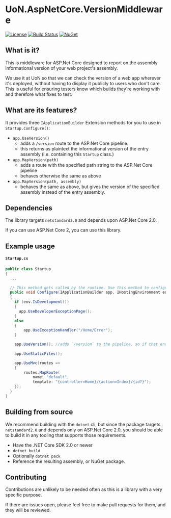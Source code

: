 # UoN.AspNetCore.VersionMiddleware

[![License](https://img.shields.io/badge/licence-MIT-blue.svg)](https://opensource.org/licenses/MIT)
[![Build Status](https://travis-ci.org/UniversityOfNottingham/UoN.AspNetCore.VersionMiddleware.svg?branch=develop)](https://travis-ci.org/UniversityOfNottingham/UoN.AspNetCore.VersionMiddleware)
[![NuGet](https://img.shields.io/nuget/v/UoN.AspNetCore.VersionMiddleware.svg)](https://www.nuget.org/packages/UoN.AspNetCore.VersionMiddleware/)


## What is it?

This is middleware for ASP.Net Core designed to report on the assembly informational version of your web project's assembly.

We use it at UoN so that we can check the version of a web app wherever it's deployed, without having to display it publicly to users who don't care. This is useful for ensuring testers know which builds they're working with and therefore what fixes to test.

## What are its features?

It provides three `IApplicationBuilder` Extension methods for you to use in `Startup.Configure()`:

- `app.UseVersion()`
  - adds a `/version` route to the ASP.Net Core pipeline.
  - this returns as plaintext the informational version of the entry assembly (i.e. containing this `Startup` class.)
- `app.MapVersion(path)`
  - adds a route with the specified path string to the ASP.Net Core pipeline
  - behaves otherwise the same as above
- `app.MapVersion(path, assembly)`
  - behaves the same as above, but gives the version of the specified assembly instead of the entry assembly.

## Dependencies

The library targets `netstandard2.0` and depends upon ASP.Net Core 2.0.

If you can use ASP.Net Core 2, you can use this library.

## Example usage

#### `Startup.cs`

``` csharp
public class Startup
{
  ...

  // This method gets called by the runtime. Use this method to configure the HTTP request pipeline.
  public void Configure(IApplicationBuilder app, IHostingEnvironment env)
  {
    if (env.IsDevelopment())
    {
      app.UseDeveloperExceptionPage();
    }
    else
    {
        app.UseExceptionHandler("/Home/Error");
    }

    app.UseVersion(); //adds `/version` to the pipeline, so if that endpoint is requested, the pipeline will short circuit here
    
    app.UseStaticFiles();

    app.UseMvc(routes =>
    {
        routes.MapRoute(
            name: "default",
            template: "{controller=Home}/{action=Index}/{id?}");
    });
  }
}
```

## Building from source

We recommend building with the `dotnet` cli, but since the package targets `netstandard2.0` and depends only on ASP.Net Core 2.0, you should be able to build it in any tooling that supports those requirements.

- Have the .NET Core SDK 2.0 or newer
- `dotnet build`
- Optionally `dotnet pack`
- Reference the resulting assembly, or NuGet package.

## Contributing

Contributions are unlikely to be needed often as this is a library with a very specific purpose.

If there are issues open, please feel free to make pull requests for them, and they will be reviewed.
